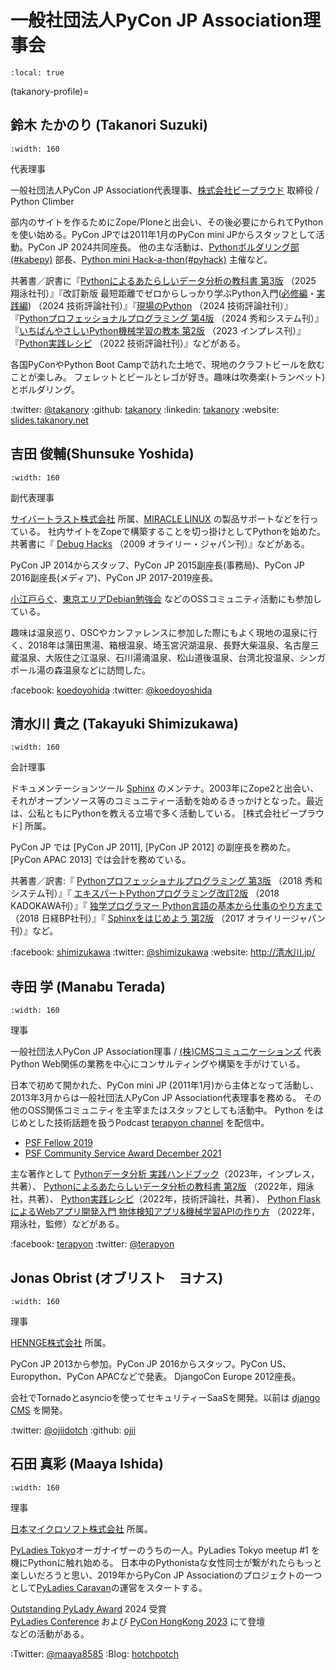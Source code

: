 # 一般社団法人PyCon JP Association理事会

```{contents}
:local: true
```

(takanory-profile)=

## 鈴木 たかのり (Takanori Suzuki)

```{figure} /_static/takanori.jpg
:width: 160
```

代表理事

一般社団法人PyCon JP Association代表理事、[株式会社ビープラウド](https://www.beproud.jp/) 取締役 / Python Climber

部内のサイトを作るためにZope/Ploneと出会い、その後必要にかられてPythonを使い始める。PyCon JPでは2011年1月のPyCon mini JPからスタッフとして活動。PyCon JP 2024共同座長。
他の主な活動は、[Pythonボルダリング部(#kabepy)](https://kabepy.connpass.com/) 部長、[Python mini Hack-a-thon(#pyhack)](https://pyhack.connpass.com/) 主催など。

共著書／訳書に『[Pythonによるあたらしいデータ分析の教科書 第3版](https://www.shoeisha.co.jp/book/detail/9784798191027) （2025 翔泳社刊）』『改訂新版 最短距離でゼロからしっかり学ぶPython入門([必修編](https://gihyo.jp/book/2024/978-4-297-14528-6)・[実践編](https://gihyo.jp/book/2024/978-4-297-14526-2)) （2024 技術評論社刊）』『[現場のPython](https://gihyo.jp/book/2024/978-4-297-14401-2) （2024 技術評論社刊）』『[Pythonプロフェッショナルプログラミング 第4版](https://www.shuwasystem.co.jp/book/9784798070544.html) （2024 秀和システム刊）』『[いちばんやさしいPython機械学習の教本 第2版](https://book.impress.co.jp/books/1122101123) （2023 インプレス刊）』『[Python実践レシピ](https://gihyo.jp/book/2022/978-4-297-12576-9) （2022 技術評論社刊）』などがある。

各国PyConやPython Boot Campで訪れた土地で、現地のクラフトビールを飲むことが楽しみ。
フェレットとビールとレゴが好き。趣味は吹奏楽(トランペット)とボルダリング。

:twitter: [@takanory](https://twitter.com/takanory)
:github: [takanory](https://github.com/takanory/)
:linkedin: [takanory](https://www.linkedin.com/in/takanory/)
:website: [slides.takanory.net](https://slides.takanory.net/)

## 吉田 俊輔(Shunsuke Yoshida)

```{figure} /_static/yoshida.png
:width: 160
```

副代表理事

[サイバートラスト株式会社](https://www.cybertrust.co.jp/) 所属、[MIRACLE LINUX](https://www.miraclelinux.com/) の製品サポートなどを行っている。
社内サイトをZopeで構築することを切っ掛けとしてPythonを始めた。
共著書に『 [Debug Hacks](https://www.oreilly.co.jp/books/9784873114040/) （2009 オライリー・ジャパン刊）』などがある。

PyCon JP 2014からスタッフ、PyCon JP 2015副座長(事務局)、PyCon JP 2016副座長(メディア)、PyCon JP 2017-2019座長。

[小江戸らぐ](https://koedolug.dyndns.org/)、[東京エリアDebian勉強会](https://tokyodebian-team.pages.debian.net/) などのOSSコミュニティ活動にも参加している。

趣味は温泉巡り、OSCやカンファレンスに参加した際にもよく現地の温泉に行く、2018年は蒲田黒湯、箱根温泉、埼玉宮沢湖温泉、長野大柴温泉、名古屋三蔵温泉、大阪住之江温泉、石川湯涌温泉、松山道後温泉、台湾北投温泉、シンガポール湯の森温泉などに訪問した。

:facebook: [koedoyohida](https://www.facebook.com/koedoyoshida)
:twitter: [@koedoyoshida](https://twitter.com/koedoyoshida)

## 清水川 貴之 (Takayuki Shimizukawa)

```{figure} /_static/shimizukawa.jpg
:width: 160
```

会計理事

ドキュメンテーションツール [Sphinx](https://www.sphinx-doc.org/) のメンテナ。2003年にZope2と出会い、それがオープンソース等のコミュニティー活動を始めるきっかけとなった。最近は、公私ともにPythonを教える立場で多く活動している。 [株式会社ビープラウド] 所属。

PyCon JP では [PyCon JP 2011], [PyCon JP 2012] の副座長を務めた。 [PyCon APAC 2013] では会計を務めている。

共著書／訳書:『 [Pythonプロフェッショナルプログラミング 第3版](https://www.shuwasystem.co.jp/products/7980html/5382.html) （2018 秀和システム刊）』『 [エキスパートPythonプログラミング改訂2版](https://www.kadokawa.co.jp/product/301801000262/) （2018 KADOKAWA刊）』『 [独学プログラマー Python言語の基本から仕事のやり方まで](https://shop.nikkeibp.co.jp/front/commodity/0000/C92270/) （2018 日経BP社刊）』『 [Sphinxをはじめよう 第2版](https://www.oreilly.co.jp/books/9784873118192/) （2017 オライリージャパン刊）』など。

:facebook: [shimizukawa](https://www.facebook.com/shimizukawa)
:twitter: [@shimizukawa](https://twitter.com/shimizukawa)
:website: <http://清水川.jp/>

## 寺田 学 (Manabu Terada)

```{figure} /_static/terada.jpg
:width: 160
```

理事

一般社団法人PyCon JP Association理事 / [(株)CMSコミュニケーションズ](https://www.cmscom.jp) 代表
Python Web関係の業務を中心にコンサルティングや構築を手がけている。

日本で初めて開かれた、PyCon mini JP (2011年1月)から主体となって活動し、2013年3月からは一般社団法人PyCon JP Association代表理事を務める。 その他のOSS関係コミュニティを主宰またはスタッフとしても活動中。
Python をはじめとした技術話題を扱うPodcast [terapyon channel](https://podcast.terapyon.net/) を配信中。

- [PSF Fellow 2019](https://www.python.org/psf/fellows-roster/)
- [PSF Community Service Award December 2021](https://www.python.org/community/awards/psf-awards/#december-2021)

主な著作として [Pythonデータ分析 実践ハンドブック](https://book.impress.co.jp/books/1122101021)（2023年，インプレス，共著）、 [Pythonによるあたらしいデータ分析の教科書 第2版](https://www.seshop.com/product/detail/25331) （2022年，翔泳社，共著）、 [Python実践レシピ](https://gihyo.jp/book/2022/978-4-297-12576-9)（2022年，技術評論社，共著）、 [Python FlaskによるWebアプリ開発入門 物体検知アプリ&機械学習APIの作り方](https://www.shoeisha.co.jp/book/detail/9784798175164) （2022年，翔泳社，監修）などがある。


:facebook: [terapyon](https://www.facebook.com/terapyon)
:twitter: [@terapyon](https://twitter.com/terapyon)

## Jonas Obrist (オブリスト　ヨナス)

```{figure} /_static/jonas.jpg
:width: 160
```

理事

[HENNGE株式会社](https://www.hennge.com/) 所属。

PyCon JP 2013から参加。PyCon JP 2016からスタッフ。PyCon US、Europython、PyCon APACなどで発表。
DjangoCon Europe 2012座長。

会社でTornadoとasyncioを使ってセキュリティーSaaSを開発。以前は [django CMS](https://www.django-cms.org/en/) を開発。

:twitter: [@ojiidotch](https://twitter.com/ojiidotch)
:github: [ojii](https://github.com/ojii)

## 石田 真彩 (Maaya Ishida)

```{figure} /_static/maaya.jpg
:width: 160
```

理事

[日本マイクロソフト株式会社](https://www.microsoft.com/ja-jp/mscorp/) 所属。

[PyLadies Tokyo](https://tokyo.pyladies.com/)オーガナイザーのうちの一人。PyLadies Tokyo meetup #1 を機にPythonに触れ始める。
日本中のPythonistaな女性同士が繋がれたらもっと楽しいだろうと思い、2019年からPyCon JP Associationのプロジェクトの一つとして[PyLadies Caravan](https://tokyo.pyladies.com/caravan/index.html)の運営をスタートする。

[Outstanding PyLady Award](https://kit.pyladies.com/en/latest/global/award.html) 2024 受賞    
[PyLadies Conference](https://www.youtube.com/watch?v=8YRFPvOOStU) および [PyCon HongKong 2023](https://pycon.hk/2023/introduce-to-you-about-pyladies-tokyo/) にて登壇    
などの活動がある。

:Twitter: [@maaya8585](https://twitter.com/maaya8585)
:Blog: [hotchpotch](https://hotchpotchj37.wordpress.com/)
